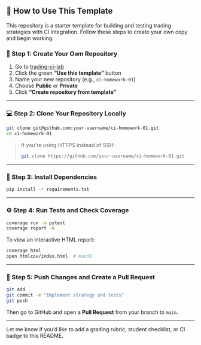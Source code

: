 ## 🚀 How to Use This Template

This repository is a starter template for building and testing trading strategies with CI integration. Follow these steps to create your own copy and begin working:

### 🧩 Step 1: Create Your Own Repository

1. Go to [trading-ci-lab](https://github.com/your-username/trading-ci-lab)  
2. Click the green **“Use this template”** button  
3. Name your new repository (e.g., `ci-homework-01`)  
4. Choose **Public** or **Private**  
5. Click **“Create repository from template”**

---

### 💻 Step 2: Clone Your Repository Locally

```bash
git clone git@github.com:your-username/ci-homework-01.git
cd ci-homework-01
```

> If you're using HTTPS instead of SSH:
> ```bash
> git clone https://github.com/your-username/ci-homework-01.git
> ```

---

### 🧪 Step 3: Install Dependencies

```bash
pip install -r requirements.txt
```

---

### ⚙️ Step 4: Run Tests and Check Coverage

```bash
coverage run -m pytest
coverage report -m
```

To view an interactive HTML report:

```bash
coverage html
open htmlcov/index.html  # macOS
```

---

### 🔁 Step 5: Push Changes and Create a Pull Request

```bash
git add .
git commit -m "Implement strategy and tests"
git push
```

Then go to GitHub and open a **Pull Request** from your branch to `main`.

---

Let me know if you’d like to add a grading rubric, student checklist, or CI badge to this README.

